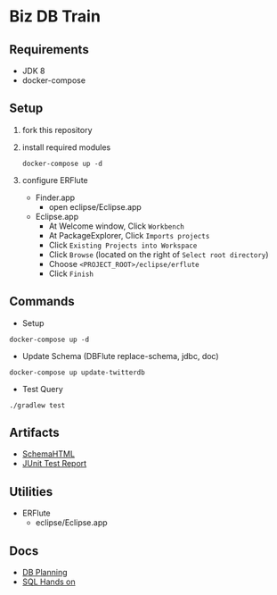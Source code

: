 # Biz DB Train

## Requirements
- JDK 8
- docker-compose

## Setup
1. fork this repository
2. install required modules
    ```shell script
    docker-compose up -d
    ```

3. configure ERFlute
    - Finder.app 
        - open eclipse/Eclipse.app
    - Eclipse.app
        - At Welcome window, Click `Workbench` 
        - At PackageExplorer, Click `Imports projects`
        - Click `Existing Projects into Workspace`
        - Click `Browse` (located on the right of `Select root directory`)
        - Choose `<PROJECT_ROOT>/eclipse/erflute`
        - Click `Finish`

## Commands
- Setup
```shell script
docker-compose up -d
```

- Update Schema (DBFlute replace-schema, jdbc, doc)
```shell script
docker-compose up update-twitterdb
```

- Test Query
```shell script
./gradlew test 
```

## Artifacts
- [SchemaHTML](./dbflute-twitterdb/dbflute_twitterdb/output/doc/schema-twitterdb.html) 
- [JUnit Test Report](./build/reports/tests/test/index.html)

## Utilities
- ERFlute
    - eclipse/Eclipse.app

## Docs
- [DB Planning](./docs/DB_PLANNING.md)
- [SQL Hands on](./docs/SQL_HANDS_ON.md)
